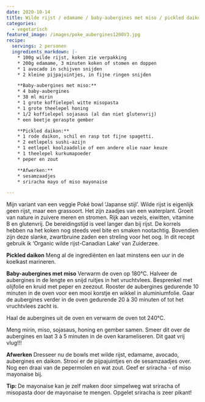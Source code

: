 ```yaml
---
date: 2020-10-14
title: Wilde rijst / edamame / baby-aubergines met miso / pickled daikon
categories:
  - vegetarisch
featured_image: /images/poke_aubergines1200V3.jpg
recipe:
  servings: 2 personen
  ingredients_markdown: |-
    * 100g wilde rijst, koken zie verpakking
    * 200g edamame, 3 minuten koken of stomen en doppen
    * 1 avocado in schijven snijden
    * 2 kleine pijpajuintjes, in fijne ringen snijden

    **Baby-aubergines met miso:**
    * 4 baby-aubergines
    * 38 ml mirin
    * 1 grote koffielepel witte misopasta
    * 1 grote theelepel honing
    * 1/2 koffielepel sojasaus (al dan niet glutenvrij)
    * een beetje geraspte gember

    **Pickled daikon:**
    * 1 rode daikon, schil en rasp tot fijne spagetti. 
    * 2 eetlepels sushi-azijn
    * 1 eetlepel koolzaadolie of een andere olie naar keuze
    * 1 theelepel kurkumapoeder
    * peper en zout

    **Afwerken:**
    * sesamzaadjes
    * sriracha mayo of miso mayonaise

---
```

Mijn variant van een veggie Poké bowl ‘Japanse stijl’.
Wilde rijst is eigenlijk geen rijst, maar een grassoort.
Het zijn zaadjes van een waterplant.
Groeit van nature in zuivere meren en stromen.
Rijk aan vezels, eiwitten, vitamine B en glutenvrij.
De bereidingstijd is veel langer dan bij rijst.
De korrels hebben na het koken nog steeds veel bite en smaken nootachtig.
Bovendien zijn deze slanke, zwartbruine zaden een streling voor het oog.
In dit recept gebruik ik ‘Organic wilde rijst-Canadian Lake’ van Zuiderzee. 
<!--more-->

**Pickled daikon**
Meng al de ingrediënten en laat minstens een uur in de koelkast marineren.

**Baby-aubergines met miso**
Verwarm de oven op 180°C.
Halveer de aubergines in de lengte en snijd ruitjes in het vruchtvlees.
Besprenkel met olijfolie en kruid met peper en zeezout.
Rooster de aubergines gedurende 10 minuten in de oven voor een mooi korstje en wikkel in aluminiumfolie.
Gaar de aubergines verder in de oven gedurende 20 à 30 minuten of tot het vruchtvlees zacht is.

Haal de aubergines uit de oven en verwarm de oven tot 240°C.

Meng mirin, miso, sojasaus, honing en gember samen.
Smeer dit over de aubergines en laat 3 à 5 minuten in de oven karameliseren.
Dit gaat vrij vlug!!!

**Afwerken**
Dresseer nu de bowls met wilde rijst, edamame, avocado, aubergines en daikon.
Strooi er de pijpajuintjes en de sesamzaadjes over.
Nog een draai van de pepermolen en wat zout.
Geef er sriracha - of miso mayonaise bij.

<b>Tip: </b>
De mayonaise kan je zelf maken door simpelweg wat sriracha of misopasta door de mayonaise te mengen.
Opgelet sriracha is zeer pikant! 
